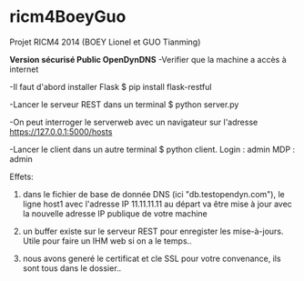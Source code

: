 ricm4BoeyGuo
============

Projet RICM4 2014 (BOEY Lionel et GUO Tianming)



****Version sécurisé Public OpenDynDNS****
-Verifier que la machine a accès à internet

-Il faut d'abord installer Flask 
      $ pip install flask-restful
      
-Lancer le serveur REST dans un terminal
      $ python server.py 
      
-On peut interroger le serverweb avec un navigateur sur l'adresse https://127.0.0.1:5000/hosts
      
-Lancer le client dans un autre terminal
      $ python client.
      Login : admin     MDP : admin
      
       
      
      
Effets: 

1) dans le fichier de base de donnée DNS (ici "db.testopendyn.com"), le ligne host1 avec l'adresse IP 11.11.11.11 au départ va être mise à jour avec la nouvelle adresse IP publique de votre machine
  
2) un buffer existe sur le serveur REST pour enregister les mise-à-jours. Utile pour faire un IHM web si on a le temps..
  
3) nous avons generé le certificat et cle SSL pour votre convenance, ils sont tous dans le dossier..
  
  
